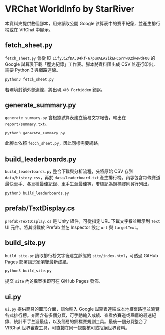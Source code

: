 # VRChat WorldInfo by StarRiver

本資料夾提供數個腳本，用來讀取公開 Google 試算表中的賽車紀錄，並產生排行榜或在 VRChat 中顯示。

## fetch_sheet.py

`fetch_sheet.py` 會從 ID `1ifyJiZfDAJD4kf-67puKALA2ikEHCSrnw02dvewdFO0` 的 Google 試算表下載「歷史紀錄」工作表。腳本將資料匯出成 CSV 並逐行印出，需要 Python 3 與網路連線。

```bash
python3 fetch_sheet.py
```

若環境封鎖外部連線，將出現 `403 Forbidden` 錯誤。

## generate_summary.py

`generate_summary.py` 會根據試算表建立簡易文字報告，輸出在 `report/summary.txt`。

```bash
python3 generate_summary.py
```

此腳本依賴 `fetch_sheet.py`，因此同樣需要網路。

## build_leaderboards.py

`build_leaderboards.py` 整合下載與分析流程，先將原始 CSV 存到 `data/history.csv`，再於 `data/leaderboard.txt` 產生排行榜。內容包含每條賽道最快車手、各車種最佳紀錄、車手生涯最佳等，若標記為錦標賽則另行列出。

```bash
python3 build_leaderboards.py
```

## prefab/TextDisplay.cs

`prefab/TextDisplay.cs` 是 Unity 組件，可從指定 URL 下載文字檔並顯示到 `Text` UI 元件。將其掛載於 Prefab 並在 Inspector 設定 `url` 與 `targetText`。

## build_site.py

`build_site.py` 讀取排行榜文字後建立靜態的 `site/index.html`，可透過 GitHub Pages 部署讓玩家瀏覽最新成績。

```bash
python3 build_site.py
```

提交 `site` 內的檔案後即可在 GitHub Pages 發佈。

## ui.py

`ui.py` 提供簡易的圖形介面，讓你輸入 Google 試算表連結或本地檔案路徑並瀏覽各式排行榜。介面含有多個分頁，可手動輸入成績、查看依賽道或車輛的最速紀錄、統計車手生涯最佳，以及簡易的錦標賽規劃工具。最後一個分頁整合了 VRChat 世界審查工具，可直接在同一視窗核可或拒絕世界資料。

